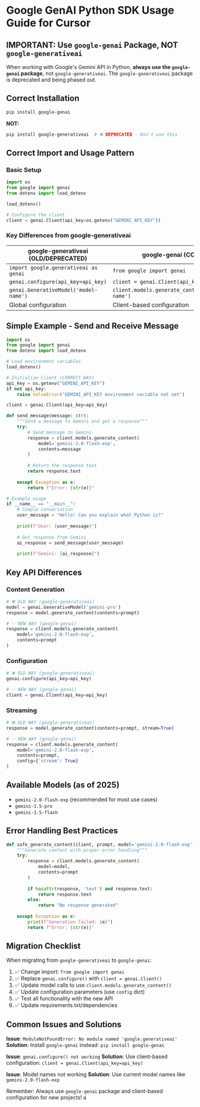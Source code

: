 # Google GenAI Python SDK Usage Guide for Cursor

## IMPORTANT: Use `google-genai` Package, NOT `google-generativeai`

When working with Google's Gemini API in Python, **always use the `google-genai` package**, not `google-generativeai`. The `google-generativeai` package is deprecated and being phased out.

## Correct Installation

```bash
pip install google-genai
```

**NOT:**
```bash
pip install google-generativeai  # ❌ DEPRECATED - Don't use this
```

## Correct Import and Usage Pattern

### Basic Setup
```python
import os
from google import genai
from dotenv import load_dotenv

load_dotenv()

# Configure the client
client = genai.Client(api_key=os.getenv("GEMINI_API_KEY"))
```

### Key Differences from google-generativeai

| google-generativeai (OLD/DEPRECATED) | google-genai (CORRECT) |
|---------------------------------------|------------------------|
| `import google.generativeai as genai` | `from google import genai` |
| `genai.configure(api_key=api_key)` | `client = genai.Client(api_key=api_key)` |
| `genai.GenerativeModel('model-name')` | `client.models.generate_content(model='model-name')` |
| Global configuration | Client-based configuration |

## Simple Example - Send and Receive Message

```python
import os
from google import genai
from dotenv import load_dotenv

# Load environment variables
load_dotenv()

# Initialize client (CORRECT WAY)
api_key = os.getenv("GEMINI_API_KEY")
if not api_key:
    raise ValueError("GEMINI_API_KEY environment variable not set")

client = genai.Client(api_key=api_key)

def send_message(message: str):
    """Send a message to Gemini and get a response"""
    try:
        # Send message to Gemini
        response = client.models.generate_content(
            model='gemini-2.0-flash-exp',
            contents=message
        )
        
        # Return the response text
        return response.text
    
    except Exception as e:
        return f"Error: {str(e)}"

# Example usage
if __name__ == "__main__":
    # Simple conversation
    user_message = "Hello! Can you explain what Python is?"
    
    print(f"User: {user_message}")
    
    # Get response from Gemini
    ai_response = send_message(user_message)
    
    print(f"Gemini: {ai_response}")
```

## Key API Differences

### Content Generation
```python
# ❌ OLD WAY (google-generativeai)
model = genai.GenerativeModel('gemini-pro')
response = model.generate_content(contents=prompt)

# ✅ NEW WAY (google-genai)
response = client.models.generate_content(
    model='gemini-2.0-flash-exp',
    contents=prompt
)
```

### Configuration
```python
# ❌ OLD WAY (google-generativeai)
genai.configure(api_key=api_key)

# ✅ NEW WAY (google-genai)
client = genai.Client(api_key=api_key)
```

### Streaming
```python
# ❌ OLD WAY (google-generativeai)
response = model.generate_content(contents=prompt, stream=True)

# ✅ NEW WAY (google-genai)
response = client.models.generate_content(
    model='gemini-2.0-flash-exp',
    contents=prompt,
    config={'stream': True}
)
```

## Available Models (as of 2025)
- `gemini-2.0-flash-exp` (recommended for most use cases)
- `gemini-1.5-pro`
- `gemini-1.5-flash`

## Error Handling Best Practices

```python
def safe_generate_content(client, prompt, model='gemini-2.0-flash-exp'):
    """Generate content with proper error handling"""
    try:
        response = client.models.generate_content(
            model=model,
            contents=prompt
        )
        
        if hasattr(response, 'text') and response.text:
            return response.text
        else:
            return "No response generated"
            
    except Exception as e:
        print(f"Generation failed: {e}")
        return f"Error: {str(e)}"
```

## Migration Checklist

When migrating from `google-generativeai` to `google-genai`:

1. ✅ Change import: `from google import genai`
2. ✅ Replace `genai.configure()` with `client = genai.Client()`
3. ✅ Update model calls to use `client.models.generate_content()`
4. ✅ Update configuration parameters (use `config` dict)
5. ✅ Test all functionality with the new API
6. ✅ Update requirements.txt/dependencies

## Common Issues and Solutions

**Issue**: `ModuleNotFoundError: No module named 'google.generativeai'`
**Solution**: Install `google-genai` instead: `pip install google-genai`

**Issue**: `genai.configure() not working`
**Solution**: Use client-based configuration: `client = genai.Client(api_key=api_key)`

**Issue**: Model names not working
**Solution**: Use current model names like `gemini-2.0-flash-exp`

Remember: Always use `google-genai` package and client-based configuration for new projects! a